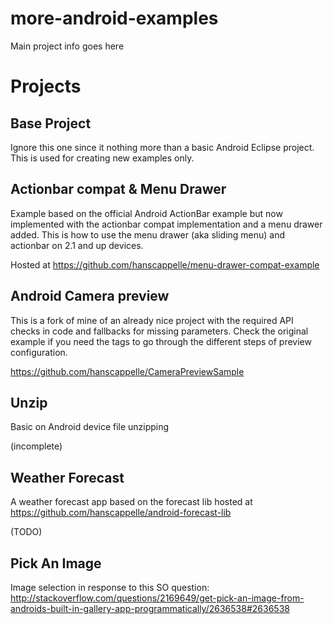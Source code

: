 # more-android-examples

Main project info goes here

# Projects

## Base Project

Ignore this one since it nothing more than a basic Android Eclipse project. This is used for creating new examples only.

## Actionbar compat & Menu Drawer

Example based on the official Android ActionBar example but now implemented with the actionbar compat implementation and a menu drawer added. This is how to use the menu drawer (aka sliding menu) and actionbar on 2.1 and up devices.

Hosted at https://github.com/hanscappelle/menu-drawer-compat-example

## Android Camera preview

This is a fork of mine of an already nice project with the required API checks in code and fallbacks for missing parameters. Check the original example if you need the tags to go through the different steps of preview configuration.

https://github.com/hanscappelle/CameraPreviewSample

## Unzip

Basic on Android device file unzipping

(incomplete)

## Weather Forecast

A weather forecast app based on the forecast lib hosted at https://github.com/hanscappelle/android-forecast-lib

(TODO)

## Pick An Image

Image selection in response to this SO question: http://stackoverflow.com/questions/2169649/get-pick-an-image-from-androids-built-in-gallery-app-programmatically/2636538#2636538


